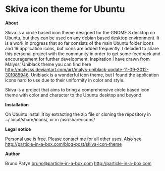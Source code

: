 Skiva icon theme for Ubuntu
===========================

**About**

Skiva is a circle based icon theme designed for the GNOME 3 desktop on Ubuntu, but they can be used on any debian based desktop environment. It is a work in progress that so far consists of the main Ubuntu folder icons and 19 application icons, but icons are added frequently. I decided to share this personal project with the community in order to get some feedback and encouragement for further development. Inspiration I have drawn from Malyss' Uniblack theme you can find here http://malysss.deviantart.com/art/malys-uniblack-update-11-09-2012-301085946. Uniblack is a wonderful icon theme, but I found the application icons hard to use due to their uniformity in color and style. 

Skiva is a project that aims to bring a comprehensive circle based icon theme with color and character to the Ubuntu desktop and beyond.

**Installation**

On Ubuntu install it by extracting the zip file or cloning the repository in ~/.local/share/icons/, or in /usr/share/icons/

**Legal notice**

Personal use is free. Please contact me for all other uses. Also see http://particle-in-a-box.com/blog-post/skiva-icon-theme

**Author**

Bruno Patyn
bruno@particle-in-a-box.com
http://particle-in-a-box.com
